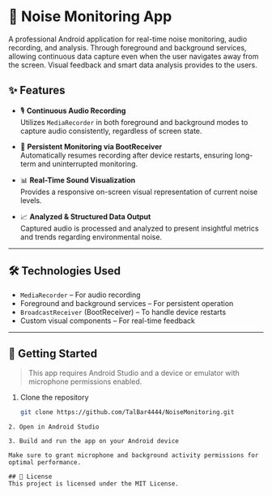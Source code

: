 # 📡 Noise Monitoring App

A professional Android application for real-time noise monitoring, audio recording, and analysis. Through foreground and background services, allowing continuous data capture even when the user navigates away from the screen. Visual feedback and smart data analysis provides to the users.


## ✨ Features

- 🎙️ **Continuous Audio Recording**  
  Utilizes `MediaRecorder` in both foreground and background modes to capture audio consistently, regardless of screen state.

- 🔄 **Persistent Monitoring via BootReceiver**  
  Automatically resumes recording after device restarts, ensuring long-term and uninterrupted monitoring.

- 📊 **Real-Time Sound Visualization**  
  Provides a responsive on-screen visual representation of current noise levels.

- 📈 **Analyzed & Structured Data Output**  
  Captured audio is processed and analyzed to present insightful metrics and trends regarding environmental noise.

---

## 🛠 Technologies Used

- `MediaRecorder` – For audio recording  
- Foreground and background services – For persistent operation  
- `BroadcastReceiver` (BootReceiver) – To handle device restarts  
- Custom visual components – For real-time feedback

---

## 🚀 Getting Started

> This app requires Android Studio and a device or emulator with microphone permissions enabled.

1. Clone the repository  
   ```bash
   git clone https://github.com/TalBar4444/NoiseMonitoring.git
```
2. Open in Android Studio

3. Build and run the app on your Android device

Make sure to grant microphone and background activity permissions for optimal performance.

## 📄 License
This project is licensed under the MIT License.



